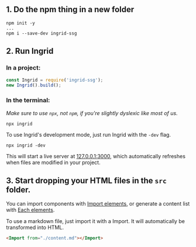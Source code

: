 ## 1. Do the npm thing in a new folder
```shell
npm init -y
...
npm i --save-dev ingrid-ssg
```


## 2. Run Ingrid

### In a project:
```javascript
const Ingrid = require('ingrid-ssg');
new Ingrid().build();
```

### In the terminal:
*Make sure to use `npx`, not `npm`, if you're slightly dyslexic like most of us.*
```shell
npx ingrid
```

To use Ingrid's development mode, just run Ingrid with the `-dev` flag.
```shell
npx ingrid -dev
```

This will start a live server at [127.0.0.1:3000](http://127.0.0.1:3000/), which automatically refreshes when files are modified in your project.


## 3. Start dropping your HTML files in the `src` folder.

You can import components with [Import elements](/Import-elements), or generate a content list with [Each elements](/each-elements).

To use a markdown file, just import it with a Import. It will automatically be transformed into HTML.

```html
<Import from="./content.md"></Import>
```

